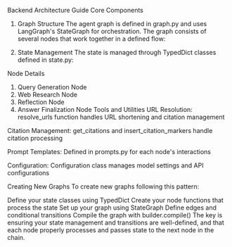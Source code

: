 Backend Architecture Guide
Core Components
1. Graph Structure
The agent graph is defined in graph.py and uses LangGraph's StateGraph for orchestration. The graph consists of several nodes that work together in a defined flow:

2. State Management
The state is managed through TypedDict classes defined in state.py:

Node Details
1. Query Generation Node
2. Web Research Node
3. Reflection Node
4. Answer Finalization Node
Tools and Utilities
URL Resolution: resolve_urls function handles URL shortening and citation management

Citation Management: get_citations and insert_citation_markers handle citation processing

Prompt Templates: Defined in prompts.py for each node's interactions

Configuration: Configuration class manages model settings and API configurations

Creating New Graphs
To create new graphs following this pattern:

Define your state classes using TypedDict
Create your node functions that process the state
Set up your graph using StateGraph
Define edges and conditional transitions
Compile the graph with builder.compile()
The key is ensuring your state management and transitions are well-defined, and that each node properly processes and passes state to the next node in the chain.